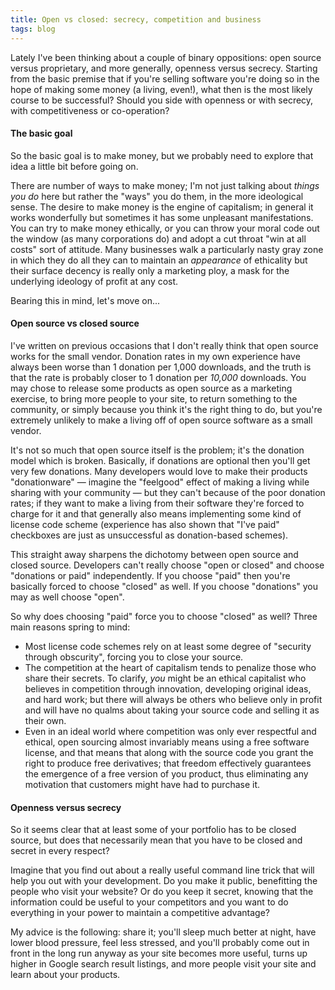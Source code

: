 ```yaml
---
title: Open vs closed: secrecy, competition and business
tags: blog
---
```


Lately I've been thinking about a couple of binary oppositions: open source versus proprietary, and more generally, openness versus secrecy. Starting from the basic premise that if you're selling software you're doing so in the hope of making some money (a living, even!), what then is the most likely course to be successful? Should you side with openness or with secrecy, with competitiveness or co-operation?





#### The basic goal

So the basic goal is to make money, but we probably need to explore that idea a little bit before going on.

There are number of ways to make money; I'm not just talking about *things you do* here but rather the "ways" you do them, in the more ideological sense. The desire to make money is the engine of capitalism; in general it works wonderfully but sometimes it has some unpleasant manifestations. You can try to make money ethically, or you can throw your moral code out the window (as many corporations do) and adopt a cut throat "win at all costs" sort of attitude. Many businesses walk a particularly nasty gray zone in which they do all they can to maintain an *appearance* of ethicality but their surface decency is really only a marketing ploy, a mask for the underlying ideology of profit at any cost.

Bearing this in mind, let's move on...

#### Open source vs closed source

I've written on previous occasions that I don't really think that open source works for the small vendor. Donation rates in my own experience have always been worse than 1 donation per 1,000 downloads, and the truth is that the rate is probably closer to 1 donation per *10,000* downloads. You may chose to release some products as open source as a marketing exercise, to bring more people to your site, to return something to the community, or simply because you think it's the right thing to do, but you're extremely unlikely to make a living off of open source software as a small vendor.

It's not so much that open source itself is the problem; it's the donation model which is broken. Basically, if donations are optional then you'll get very few donations. Many developers would love to make their products "donationware" — imagine the "feelgood" effect of making a living while sharing with your community — but they can't because of the poor donation rates; if they want to make a living from their software they're forced to charge for it and that generally also means implementing some kind of license code scheme (experience has also shown that "I've paid" checkboxes are just as unsuccessful as donation-based schemes).

This straight away sharpens the dichotomy between open source and closed source. Developers can't really choose "open or closed" and choose "donations or paid" independently. If you choose "paid" then you're basically forced to choose "closed" as well. If you choose "donations" you may as well choose "open".

So why does choosing "paid" force you to choose "closed" as well? Three main reasons spring to mind:

-   Most license code schemes rely on at least some degree of "security through obscurity", forcing you to close your source.
-   The competition at the heart of capitalism tends to penalize those who share their secrets. To clarify, *you* might be an ethical capitalist who believes in competition through innovation, developing original ideas, and hard work; but there will always be others who believe only in profit and will have no qualms about taking your source code and selling it as their own.
-   Even in an ideal world where competition was only ever respectful and ethical, open sourcing almost invariably means using a free software license, and that means that along with the source code you grant the right to produce free derivatives; that freedom effectively guarantees the emergence of a free version of you product, thus eliminating any motivation that customers might have had to purchase it.

#### Openness versus secrecy

So it seems clear that at least some of your portfolio has to be closed source, but does that necessarily mean that you have to be closed and secret in every respect?

Imagine that you find out about a really useful command line trick that will help you out with your development. Do you make it public, benefitting the people who visit your website? Or do you keep it secret, knowing that the information could be useful to your competitors and you want to do everything in your power to maintain a competitive advantage?

My advice is the following: share it; you'll sleep much better at night, have lower blood pressure, feel less stressed, and you'll probably come out in front in the long run anyway as your site becomes more useful, turns up higher in Google search result listings, and more people visit your site and learn about your products.
